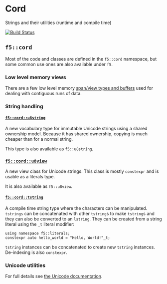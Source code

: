 # Cord

Strings and their utilities (runtime and compile time)

[![Build Status](https://travis-ci.org/hotkit/cord.svg?branch=master)](https://travis-ci.org/hotkit/cord)


## `f5::cord`

Most of the code and classes are defined in the `f5::cord` namespace, but some common use ones are also available under `f5`.


### Low level memory views

There are a few low level memory [span/view types and buffers](./include/f5/memory.hpp) used for dealing with contiguous runs of data.


### String handling



#### [`f5::cord::u8string`](./include/f5/cord/unicode-string.hpp)

A new vocabulary type for immutable Unicode strings using a shared ownership model. Because it has shared ownership, copying is much cheaper than for a normal string.

This type is also available as `f5::u8string`.


### [`f5::cord::u8view`](./include/f5/cord/unicode-view.hpp)

A new view class for Unicode strings. This class is mostly `constexpr` and is usable as a literals type.

It is also available as `f5::u8view`.


#### [`f5::cord::tstring`](./include/f5/cord/tstring.hpp)

A compile time string type where the characters can be manipulated. `tstrings` can be concatenated with other `tstring`s to make `tstring`s and they can also be converted to an `lstring`. They can be created from a string literal using the `_t` literal modifier:

    using namespace f5::literals;
    constexpr auto hello_world = "Hello, World!"_t;

`tstring` instances can be concatenated to create new `tstring` instances. De-indexing is also `constexpr`.


### Unicode utilities

For full details see [the Unicode documentation](include/f5/cord/unicode.md).

